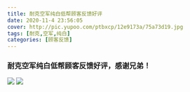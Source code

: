 ```yaml
---
title: 耐克空军纯白低帮顾客反馈好评
date: 2020-11-4 23:56:05
cover: http://pic.yupoo.com/ptbxcp/12e9173a/75a73d19.jpg
tags: [耐克,空军,纯白]
categories: [顾客反馈]
---
```


###  耐克空军纯白低帮顾客反馈好评，感谢兄弟！
![](http://pic.yupoo.com/ptbxcp/0bf2b2ab/8199e517.jpg)
![](http://pic.yupoo.com/ptbxcp/12e9173a/75a73d19.jpg)

